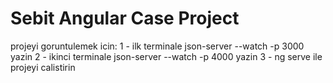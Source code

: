 # Sebit Angular Case Project
  projeyi goruntulemek icin:
1 - ilk terminale json-server --watch -p 3000 yazin
2 - ikinci terminale json-server --watch -p 4000 yazin
3 - ng serve ile projeyi calistirin
